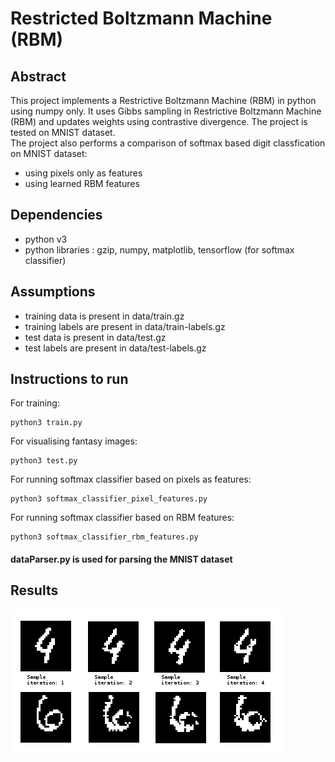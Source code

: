 # Restricted Boltzmann Machine (RBM)
## Abstract
This project implements a Restrictive Boltzmann Machine (RBM) in python using numpy only. It uses Gibbs sampling in Restrictive Boltzmann Machine (RBM) and updates weights using contrastive divergence. The project is tested on MNIST dataset.  
The project also performs a comparison of softmax based digit classfication on MNIST dataset:
* using pixels only as features
* using learned RBM features
## Dependencies
- python v3
- python libraries : gzip, numpy, matplotlib, tensorflow (for softmax classifier)
## Assumptions
* training data is present in data/train.gz
* training labels are present in data/train-labels.gz
* test data is present in data/test.gz
* test labels are present in data/test-labels.gz
## Instructions to run
For training:
~~~~
python3 train.py
~~~~
For visualising fantasy images:
~~~~
python3 test.py
~~~~
For running softmax classifier based on pixels as features:
~~~~
python3 softmax_classifier_pixel_features.py
~~~~
For running softmax classifier based on RBM features:
~~~~
python3 softmax_classifier_rbm_features.py
~~~~
#### dataParser.py is used for parsing the MNIST dataset
## Results
![Sample fantasy image output](https://github.com/shyama95/restricted-boltzmann-machine/blob/master/sample-fantasy-images.png)
